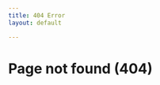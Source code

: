 ```yaml
---
title: 404 Error
layout: default

---
```


# Page not found (404)

<script type="text/javascript">
document.write('Sorry about that. If you like, <a href="//github.com/armanbilge/armanbilge.github.io/issues/new?title=Broken%20link&body=Referred%20to%20' + document.URL + '%20from%20' + document.referrer + '.">please report an issue</a>. Thank you!');
</script>
